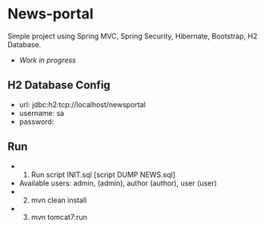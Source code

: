 News-portal
===========

Simple project using Spring MVC, Spring Security, Hibernate, Bootstrap, H2 Database.
- *Work in progress*

## H2 Database Config
- url: jdbc:h2:tcp://localhost/newsportal
- username: sa
- password:

## Run
- 1) Run script INIT.sql [script DUMP NEWS.sql]
- Available users: admin, (admin), author (author), user (user)
- 2) mvn clean install
- 3) mvn tomcat7:run